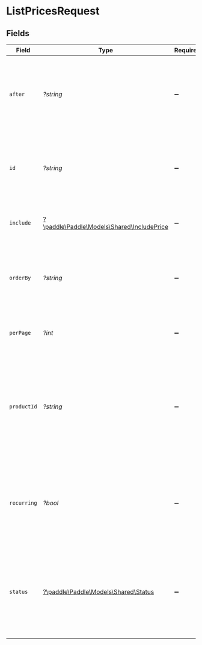 # ListPricesRequest


## Fields

| Field                                                                                                          | Type                                                                                                           | Required                                                                                                       | Description                                                                                                    | Example                                                                                                        |
| -------------------------------------------------------------------------------------------------------------- | -------------------------------------------------------------------------------------------------------------- | -------------------------------------------------------------------------------------------------------------- | -------------------------------------------------------------------------------------------------------------- | -------------------------------------------------------------------------------------------------------------- |
| `after`                                                                                                        | *?string*                                                                                                      | :heavy_minus_sign:                                                                                             | Return entities after the specified cursor. Used for working through paginated results.                        |                                                                                                                |
| `id`                                                                                                           | *?string*                                                                                                      | :heavy_minus_sign:                                                                                             | Return only the IDs specified. Use a comma separated list to get multiple entities.                            |                                                                                                                |
| `include`                                                                                                      | [?\paddle\Paddle\Models\Shared\IncludePrice](../../models/shared/IncludePrice.md)                              | :heavy_minus_sign:                                                                                             | Include related entities in the response.                                                                      |                                                                                                                |
| `orderBy`                                                                                                      | *?string*                                                                                                      | :heavy_minus_sign:                                                                                             | Order returned entities by the specified field and direction (`[ASC]` or `[DESC]`).                            |                                                                                                                |
| `perPage`                                                                                                      | *?int*                                                                                                         | :heavy_minus_sign:                                                                                             | Set how many entities are returned per page.                                                                   |                                                                                                                |
| `productId`                                                                                                    | *?string*                                                                                                      | :heavy_minus_sign:                                                                                             | Return entities related to the specified product. Use a comma separated list to specify multiple product IDs.  | pro_01gsz4vmqbjk3x4vvtafffd540                                                                                 |
| `recurring`                                                                                                    | *?bool*                                                                                                        | :heavy_minus_sign:                                                                                             | Determine whether returned entities are for recurring prices (`true`) or one-time prices (`false`).            |                                                                                                                |
| `status`                                                                                                       | [?\paddle\Paddle\Models\Shared\Status](../../models/shared/Status.md)                                          | :heavy_minus_sign:                                                                                             | Return entities that match the specified status. Use a comma separated list to specify multiple status values. |                                                                                                                |